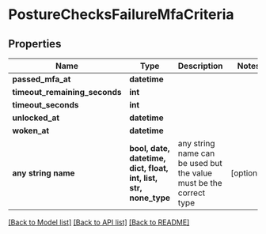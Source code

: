 # PostureChecksFailureMfaCriteria


## Properties
Name | Type | Description | Notes
------------ | ------------- | ------------- | -------------
**passed_mfa_at** | **datetime** |  | 
**timeout_remaining_seconds** | **int** |  | 
**timeout_seconds** | **int** |  | 
**unlocked_at** | **datetime** |  | 
**woken_at** | **datetime** |  | 
**any string name** | **bool, date, datetime, dict, float, int, list, str, none_type** | any string name can be used but the value must be the correct type | [optional]

[[Back to Model list]](../README.md#documentation-for-models) [[Back to API list]](../README.md#documentation-for-api-endpoints) [[Back to README]](../README.md)


